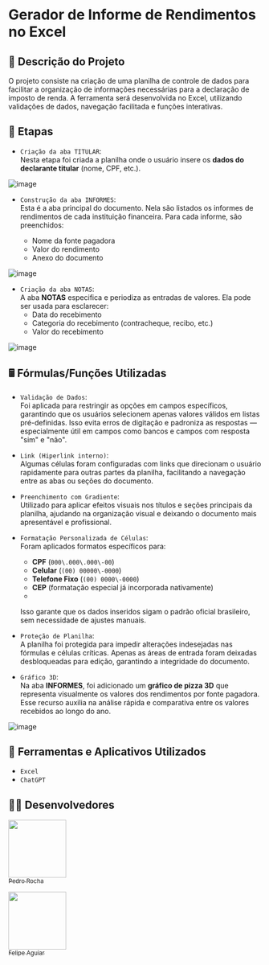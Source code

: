 # Gerador de Informe de Rendimentos no Excel


## 🧾 Descrição do Projeto  
O projeto consiste na criação de uma planilha de controle de dados para facilitar a organização de informações necessárias para a declaração de imposto de renda. A ferramenta será desenvolvida no Excel, utilizando validações de dados, navegação facilitada e funções interativas. 


## 📑 Etapas

- `Criação da aba TITULAR`:  
Nesta etapa foi criada a planilha onde o usuário insere os **dados do declarante titular** (nome, CPF, etc.).

![image](https://github.com/user-attachments/assets/b0a85762-357c-4708-a0df-3894fc2d36ac)


- `Construção da aba INFORMES`:  
Esta é a aba principal do documento. Nela são listados os informes de rendimentos de cada instituição financeira. Para cada informe, são preenchidos:

  - Nome da fonte pagadora
  - Valor do rendimento
  - Anexo do documento

![image](https://github.com/user-attachments/assets/8f9986e7-faa3-4360-85fd-c8b733b273a4)


- `Criação da aba NOTAS`:  
A aba **NOTAS** especifica e periodiza as entradas de valores. Ela pode ser usada para esclarecer:
  - Data do recebimento
  - Categoria do recebimento (contracheque, recibo, etc.)
  - Valor do recebimento

![image](https://github.com/user-attachments/assets/2cac0d0c-05f9-45ed-ba56-f28db9a7dbe4)


## 🖩 Fórmulas/Funções Utilizadas

- `Validação de Dados`:  
Foi aplicada para restringir as opções em campos específicos, garantindo que os usuários selecionem apenas valores válidos em listas pré-definidas. Isso evita erros de digitação e padroniza as respostas — especialmente útil em campos como bancos e campos com resposta "sim" e "não".

- `Link (Hiperlink interno)`:  
Algumas células foram configuradas com links que direcionam o usuário rapidamente para outras partes da planilha, facilitando a navegação entre as abas ou seções do documento.

- `Preenchimento com Gradiente`:  
Utilizado para aplicar efeitos visuais nos títulos e seções principais da planilha, ajudando na organização visual e deixando o documento mais apresentável e profissional.

- `Formatação Personalizada de Células`:  
Foram aplicados formatos específicos para:
  - **CPF** (`000\.000\.000\-00`)  
  - **Celular** (`(00) 00000\-0000`)  
  - **Telefone Fixo** (`(00) 0000\-0000`)
  - **CEP** (formatação especial já incorporada nativamente)
  - 
  Isso garante que os dados inseridos sigam o padrão oficial brasileiro, sem necessidade de ajustes manuais.

- `Proteção de Planilha`:  
A planilha foi protegida para impedir alterações indesejadas nas fórmulas e células críticas. Apenas as áreas de entrada foram deixadas desbloqueadas para edição, garantindo a integridade do documento.

- `Gráfico 3D`:  
Na aba **INFORMES**, foi adicionado um **gráfico de pizza 3D** que representa visualmente os valores dos rendimentos por fonte pagadora. Esse recurso auxilia na análise rápida e comparativa entre os valores recebidos ao longo do ano.

![image](https://github.com/user-attachments/assets/07974a9e-dff4-48c0-9546-3700a7865b07)


## 🧰 Ferramentas e Aplicativos Utilizados

- ``Excel``  
- ``ChatGPT`` 

## 👨‍💻 Desenvolvedores

[<img loading="lazy" src="https://avatars.githubusercontent.com/u/201495780?s=96&v=4" width=115><br><sub>Pedro Rocha</sub>](https://github.com/Pedro-Rocha89)

[<img loading="lazy" src="https://avatars.githubusercontent.com/u/37452836?v=4" width=115><br><sub>Felipe Aguiar</sub>](https://github.com/felipeAguiarCode)

